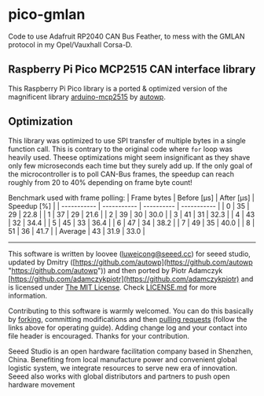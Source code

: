# pico-gmlan
Code to use Adafruit RP2040 CAN Bus Feather, to mess with the GMLAN protocol in my Opel/Vauxhall Corsa-D.

Raspberry Pi Pico MCP2515 CAN interface library
---------------------------------------------------------
This Raspberry Pi Pico library is a ported & optimized version of the magnificent library [arduino-mcp2515](https://github.com/autowp/arduino-mcp2515) by [autowp](https://github.com/autowp).

## Optimization

This library was optimized to use SPI transfer of multiple bytes in a single function call. This is contrary to the original code where ```for``` loop was heavily used. Theese optimizations might seem insignificant as they shave only few microseconds each time but they surely add up. If the only goal of the microcontroller is to poll CAN-Bus frames, the speedup can reach roughly from 20 to 40% depending on frame byte count!

Benchmark used with frame polling:
| Frame bytes | Before [µs] |	After [µs] | Speedup [%] |
| ----------- | ----------- | ---------- | ----------- |
| 0           | 35          |	29	       | 22.8        |
| 1           | 37          |	29	       | 21.6        |
| 2           | 39          |	30	       | 30.0        |
| 3           | 41          |	31	       | 32.3        |
| 4           | 43          |	32	       | 34.4        |
| 5           | 45          |	33	       | 36.4        |
| 6           | 47          |	34	       | 38.2        |
| 7           | 49          |	35	       | 40.0        |
| 8           | 51          |	36	       | 41.7        |
| Average     | 43          |	31.9       | 33.0        |

----

This software is written by loovee ([luweicong@seeed.cc](luweicong@seeed.cc "luweicong@seeed.cc")) for seeed studio, updated by Dmitry ([https://github.com/autowp](https://github.com/autowp "https://github.com/autowp")) and then ported by Piotr Adamczyk [https://github.com/adamczykpiotr](https://github.com/adamczykpiotr) and is licensed under [The MIT License](http://opensource.org/licenses/mit-license.php). Check [LICENSE.md](LICENSE.md) for more information.

Contributing to this software is warmly welcomed. You can do this basically by [forking](https://help.github.com/articles/fork-a-repo), committing modifications and then [pulling requests](https://help.github.com/articles/using-pull-requests) (follow the links above for operating guide). Adding change log and your contact into file header is encouraged. Thanks for your contribution.

Seeed Studio is an open hardware facilitation company based in Shenzhen, China. Benefiting from local manufacture power and convenient global logistic system,
we integrate resources to serve new era of innovation. Seeed also works with global distributors and partners to push open hardware movement

